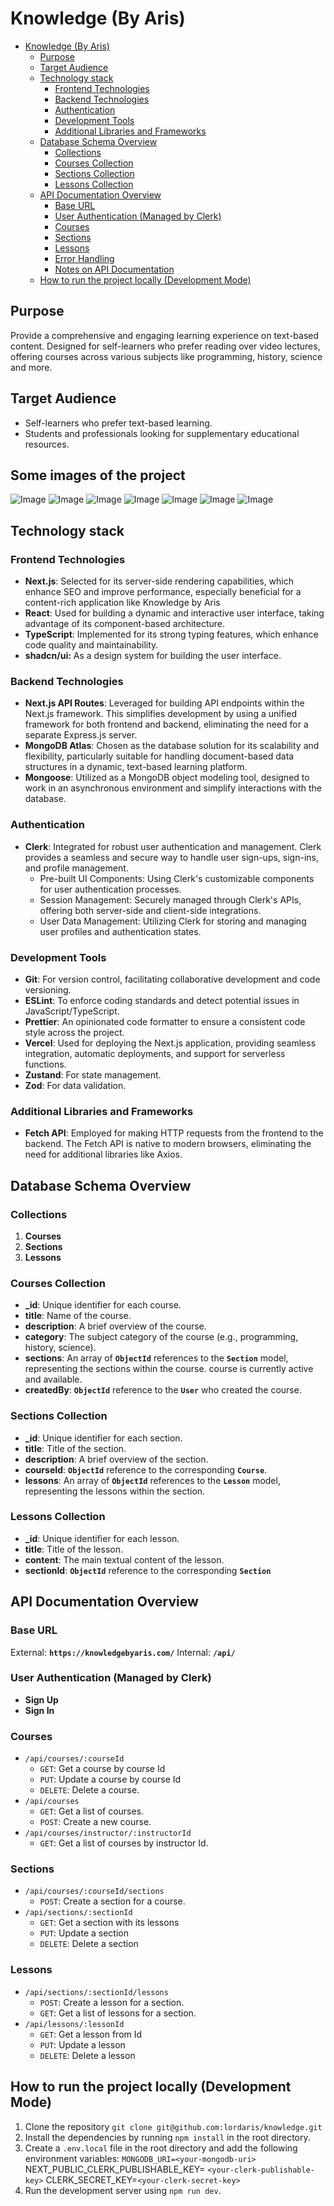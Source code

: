 # Knowledge (By Aris)

<!--toc:start-->

- [Knowledge (By Aris)](#knowledge-by-aris)
  - [Purpose](#purpose)
  - [Target Audience](#target-audience)
  - [Technology stack](#technology-stack)
    - [Frontend Technologies](#frontend-technologies)
    - [Backend Technologies](#backend-technologies)
    - [Authentication](#authentication)
    - [Development Tools](#development-tools)
    - [Additional Libraries and Frameworks](#additional-libraries-and-frameworks)
  - [Database Schema Overview](#database-schema-overview)
    - [Collections](#collections)
    - [Courses Collection](#courses-collection)
    - [Sections Collection](#sections-collection)
    - [Lessons Collection](#lessons-collection)
  - [API Documentation Overview](#api-documentation-overview)
    - [Base URL](#base-url)
    - [User Authentication (Managed by Clerk)](#user-authentication-managed-by-clerk)
    - [Courses](#courses)
    - [Sections](#sections)
    - [Lessons](#lessons)
    - [Error Handling](#error-handling)
    - [Notes on API Documentation](#notes-on-api-documentation)
  - [How to run the project locally (Development Mode)](#how-to-run-the-project-locally-development-mode)
  <!--toc:end-->

## Purpose

Provide a comprehensive and engaging learning experience on text-based content.
Designed for self-learners who prefer reading over video lectures, offering
courses across various subjects like programming, history, science and more.

## Target Audience

- Self-learners who prefer text-based learning.
- Students and professionals looking for supplementary educational resources.

## Some images of the project

![Image](https://github.com/lordaris/knowledge/blob/main/public/main.png)
![Image](https://github.com/lordaris/knowledge/blob/main/public/courses.png)
![Image](https://github.com/lordaris/knowledge/blob/main/public/create-new-course.png)
![Image](https://github.com/lordaris/knowledge/blob/main/public/instructor%20dashboard.png)
![Image](https://github.com/lordaris/knowledge/blob/main/public/new-lesson.png)
![Image](https://github.com/lordaris/knowledge/blob/main/public/edit%20course%201.png)
![Image](https://github.com/lordaris/knowledge/blob/main/public/edit%20course%202.png)

## Technology stack

### Frontend Technologies

- **Next.js**: Selected for its server-side rendering capabilities, which
  enhance SEO and improve performance, especially beneficial for a content-rich
  application like Knowledge by Aris
- **React**: Used for building a dynamic and interactive user interface, taking
  advantage of its component-based architecture.
- **TypeScript**: Implemented for its strong typing features, which enhance code
  quality and maintainability.
- **shadcn/ui:** As a design system for building the user interface.

### Backend Technologies

- **Next.js API Routes**: Leveraged for building API endpoints within the
  Next.js framework. This simplifies development by using a unified framework
  for both frontend and backend, eliminating the need for a separate Express.js
  server.
- **MongoDB Atlas**: Chosen as the database solution for its scalability and
  flexibility, particularly suitable for handling document-based data structures
  in a dynamic, text-based learning platform.
- **Mongoose**: Utilized as a MongoDB object modeling tool, designed to work in
  an asynchronous environment and simplify interactions with the database.

### Authentication

- **Clerk**: Integrated for robust user authentication and management. Clerk
  provides a seamless and secure way to handle user sign-ups, sign-ins, and
  profile management.
  - Pre-built UI Components: Using Clerk's customizable components for user
    authentication processes.
  - Session Management: Securely managed through Clerk's APIs, offering both
    server-side and client-side integrations.
  - User Data Management: Utilizing Clerk for storing and managing user profiles
    and authentication states.

### Development Tools

- **Git**: For version control, facilitating collaborative development and code
  versioning.
- **ESLint**: To enforce coding standards and detect potential issues in
  JavaScript/TypeScript.
- **Prettier**: An opinionated code formatter to ensure a consistent code style
  across the project.
- **Vercel**: Used for deploying the Next.js application, providing seamless
  integration, automatic deployments, and support for serverless functions.
- **Zustand**: For state management.
- **Zod**: For data validation.

### Additional Libraries and Frameworks

- **Fetch API**: Employed for making HTTP requests from the frontend to the
  backend. The Fetch API is native to modern browsers, eliminating the need for
  additional libraries like Axios.

## Database Schema Overview

### Collections

1. **Courses**
2. **Sections**
3. **Lessons**

### Courses Collection

- **\_id**: Unique identifier for each course.
- **title**: Name of the course.
- **description**: A brief overview of the course.
- **category**: The subject category of the course (e.g., programming, history,
  science).
- **sections**: An array of **`ObjectId`** references to the **`Section`**
  model, representing the sections within the course. course is currently active
  and available.
- **createdBy**: **`ObjectId`** reference to the **`User`** who created the
  course.

### Sections Collection

- **\_id**: Unique identifier for each section.
- **title**: Title of the section.
- **description**: A brief overview of the section.
- **courseId**: **`ObjectId`** reference to the corresponding **`Course`**.
- **lessons**: An array of **`ObjectId`** references to the **`Lesson`** model,
  representing the lessons within the section.

### Lessons Collection

- **\_id**: Unique identifier for each lesson.
- **title**: Title of the lesson.
- **content**: The main textual content of the lesson.
- **sectionId**: **`ObjectId`** reference to the corresponding **`Section`**

## API Documentation Overview

### Base URL

External: **`https://knowledgebyaris.com/`** Internal: **`/api/`**

### User Authentication (Managed by Clerk)

- **Sign Up**
- **Sign In**

### Courses

- `/api/courses/:courseId`
  - `GET`: Get a course by course Id
  - `PUT`: Update a course by course Id
  - `DELETE`: Delete a course.
- `/api/courses`
  - `GET`: Get a list of courses.
  - `POST`: Create a new course.
- `/api/courses/instructor/:instructorId`
  - `GET`: Get a list of courses by instructor Id.

### Sections

- `/api/courses/:courseId/sections`
  - `POST`: Create a section for a course.
- `/api/sections/:sectionId`
  - `GET`: Get a section with its lessons
  - `PUT`: Update a section
  - `DELETE`: Delete a section

### Lessons

- `/api/sections/:sectionId/lessons`
  - `POST`: Create a lesson for a section.
  - `GET`: Get a list of lessons for a section.
- `/api/lessons/:lessonId`
  - `GET`: Get a lesson from Id
  - `PUT`: Update a lesson
  - `DELETE`: Delete a lesson

## How to run the project locally (Development Mode)

1. Clone the repository `git clone git@github.com:lordaris/knowledge.git`
2. Install the dependencies by running `npm install` in the root directory.
3. Create a `.env.local` file in the root directory and add the following
   environment variables: `MONGODB_URI=<your-mongodb-uri>`
   NEXT_PUBLIC_CLERK_PUBLISHABLE_KEY= `<your-clerk-publishable-key>`
   CLERK_SECRET_KEY=`<your-clerk-secret-key>`
4. Run the development server using `npm run dev`.
